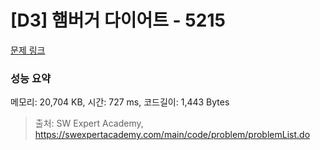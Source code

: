 # [D3] 햄버거 다이어트 - 5215 

[문제 링크](https://swexpertacademy.com/main/code/problem/problemDetail.do?contestProbId=AWT-lPB6dHUDFAVT) 

### 성능 요약

메모리: 20,704 KB, 시간: 727 ms, 코드길이: 1,443 Bytes



> 출처: SW Expert Academy, https://swexpertacademy.com/main/code/problem/problemList.do